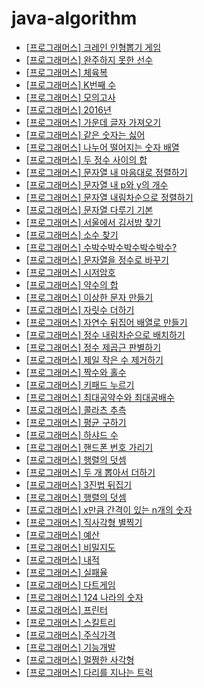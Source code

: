# java-algorithm

- [\[프로그래머스\] 크레인 인형뽑기 게임](https://github.com/ksy90101/java-algorithm/tree/master/src/main/java/com/algorithm/cranePuppeteerGame)
- [\[프로그래머스\] 완주하지 못한 선수](https://github.com/ksy90101/java-algorithm/tree/master/src/main/java/com/algorithm/finishedplayer)
- [\[프로그래머스\] 체육복](https://github.com/ksy90101/java-algorithm/tree/master/src/main/java/com/algorithm/gymsuit)
- [\[프로그래머스\] K번째 수](https://github.com/ksy90101/java-algorithm/tree/master/src/main/java/com/algorithm/kthnumber)
- [\[프로그래머스\] 모의고사](https://github.com/ksy90101/java-algorithm/tree/master/src/main/java/com/algorithm/mockexam)
- [\[프로그래머스\] 2016년](https://github.com/ksy90101/java-algorithm/tree/master/src/main/java/com/algorithm/twothousandsixteenyear)
- [\[프로그래머스\] 가운데 글자 가져오기](https://github.com/ksy90101/java-algorithm/tree/master/src/main/java/com/algorithm/getmiddlecharacter)
- [\[프로그래머스\] 같은 숫자는 싫어](https://github.com/ksy90101/java-algorithm/tree/master/src/main/java/com/algorithm/nosamenumber)
- [\[프로그래머스\] 나누어 떨어지는 숫자 배열](https://github.com/ksy90101/java-algorithm/tree/master/src/main/java/com/algorithm/dividingnumbersarray)
- [\[프로그래머스\] 두 정수 사이의 합](https://github.com/ksy90101/java-algorithm/tree/master/src/main/java/com/algorithm/twonumberbetweensum)
- [\[프로그래머스\] 문자열 내 마음대로 정렬하기](https://github.com/ksy90101/java-algorithm/tree/master/src/main/java/com/algorithm/mysortingstring)
- [\[프로그래머스\] 문자열 내 p와 y의 개수](https://github.com/ksy90101/java-algorithm/tree/master/src/main/java/com/algorithm/p_and_y_number)
- [\[프로그래머스\] 문자열 내림차순으로 정렬하기](https://github.com/ksy90101/java-algorithm/tree/master/src/main/java/com/algorithm/string_sort_decs)
- [\[프로그래머스\] 문자열 다루기 기본](https://github.com/ksy90101/java-algorithm/tree/master/src/main/java/com/algorithm/basic_string)
- [\[프로그래머스\] 서울에서 김서방 찾기](https://github.com/ksy90101/java-algorithm/tree/master/src/main/java/com/algorithm/find_kim_seoul)
- [\[프로그래머스\] 소수 찾기](https://github.com/ksy90101/java-algorithm/tree/master/src/main/java/com/algorithm/find_prime)
- [\[프로그래머스\] 수박수박수박수박수박수?](https://github.com/ksy90101/java-algorithm/tree/master/src/main/java/com/algorithm/suback_suback)
- [\[프로그래머스\] 문자열을 정수로 바꾸기](https://github.com/ksy90101/java-algorithm/tree/master/src/main/java/com/algorithm/convert_string_to_integer)
- [\[프로그래머스\] 시저암호](https://github.com/ksy90101/java-algorithm/tree/master/src/main/java/com/algorithm/caesar_cipher)
- [\[프로그래머스\] 약수의 합](https://github.com/ksy90101/java-algorithm/tree/master/src/main/java/com/algorithm/sum_factor)
- [\[프로그래머스\] 이상한 문자 만들기](https://github.com/ksy90101/java-algorithm/tree/master/src/main/java/com/algorithm/make_strange_string)
- [\[프로그래머스\] 자릿수 더하기](https://github.com/ksy90101/java-algorithm/tree/master/src/main/java/com/algorithm/sum_digit)
- [\[프로그래머스\] 자연수 뒤집어 배열로 만들기](https://github.com/ksy90101/java-algorithm/tree/master/src/main/java/com/algorithm/number_reverse_array)
- [\[프로그래머스\] 정수 내림차순으로 배치하기](https://github.com/ksy90101/java-algorithm/tree/master/src/main/java/com/algorithm/order_number_desc)
- [\[프로그래머스\] 정수 제곱근 판별하기](https://github.com/ksy90101/java-algorithm/tree/master/src/main/java/com/algorithm/number_square_root)
- [\[프로그래머스\] 제일 작은 수 제거하기](https://github.com/ksy90101/java-algorithm/tree/master/src/main/java/com/algorithm/remove_smallest_number)
- [\[프로그래머스\] 짝수와 홀수](https://github.com/ksy90101/java-algorithm/tree/master/src/main/java/com/algorithm/even_and_odd)
- [\[프로그래머스\] 키패드 누르기](https://github.com/ksy90101/java-algorithm/tree/master/src/main/java/com/algorithm/pushing_keypad)
- [\[프로그래머스\] 최대공약수와 최대공배수](https://github.com/ksy90101/java-algorithm/tree/master/src/main/java/com/algorithm/gcd_and_lcm)
- [\[프로그래머스\] 콜라츠 추측](https://github.com/ksy90101/java-algorithm/tree/master/src/main/java/com/algorithm/collatz_conjecture)
- [\[프로그래머스\] 평균 구하기](https://github.com/ksy90101/java-algorithm/tree/master/src/main/java/com/algorithm/finding_average)
- [\[프로그래머스\] 하샤드 수](https://github.com/ksy90101/java-algorithm/tree/master/src/main/java/com/algorithm/harshad_number)
- [\[프로그래머스\] 핸드폰 번호 가리기](https://github.com/ksy90101/java-algorithm/tree/master/src/main/java/com/algorithm/hide_phone_number)
- [\[프로그래머스\] 행렬의 덧셈](https://github.com/ksy90101/java-algorithm/tree/master/src/main/java/com/algorithm/sum_matrix)
- [\[프로그래머스\] 두 개 뽑아서 더하기](https://github.com/ksy90101/java-algorithm/tree/master/src/main/java/com/algorithm/pick_two_and_add)
- [\[프로그래머스\] 3진법 뒤집기](https://github.com/ksy90101/java-algorithm/tree/master/src/main/java/com/algorithm/three_base_flip)
- [\[프로그래머스\] 행렬의 덧셈](https://github.com/ksy90101/java-algorithm/tree/master/src/main/java/com/algorithm/matrix_addition)
- [\[프로그래머스\] x만큼 간격이 있는 n개의 숫자](https://github.com/ksy90101/java-algorithm/tree/master/src/main/java/com/algorithm/n_numbers_spaced_by_x)
- [\[프로그래머스\] 직사각형 별찍기](https://github.com/ksy90101/java-algorithm/tree/master/src/main/java/com/algorithm/rectangular_star)
- [\[프로그래머스\] 예산](https://github.com/ksy90101/java-algorithm/tree/master/src/main/java/com/algorithm/budget)
- [\[프로그래머스\] 비밀지도](https://github.com/ksy90101/java-algorithm/tree/master/src/main/java/com/algorithm/secret_map)
- [\[프로그래머스\] 내적](https://github.com/ksy90101/java-algorithm/tree/master/src/main/java/com/algorithm/dot_product)
- [\[프로그래머스\] 실패율](https://github.com/ksy90101/java-algorithm/tree/master/src/main/java/com/algorithm/failure_rate)
- [\[프로그래머스\] 다트게임](https://github.com/ksy90101/java-algorithm/tree/master/src/main/java/com/algorithm/dart_game)
- [\[프로그래머스\] 124 나라의 숫자](https://github.com/ksy90101/java-algorithm/tree/master/src/main/java/com/algorithm/number_of_124_countries)
- [\[프로그래머스\] 프린터](https://github.com/ksy90101/java-algorithm/tree/master/src/main/java/com/algorithm/printer)
- [\[프로그래머스\] 스킬트리](https://github.com/ksy90101/java-algorithm/tree/master/src/main/java/com/algorithm/skill_tree)
- [\[프로그래머스\] 주식가격](https://github.com/ksy90101/java-algorithm/tree/master/src/main/java/com/algorithm/stock_price)
- [\[프로그래머스\] 기능개발](https://github.com/ksy90101/java-algorithm/tree/master/src/main/java/com/algorithm/function_development)
- [\[프로그래머스\] 멀쩡한 사각형](https://github.com/ksy90101/java-algorithm/tree/master/src/main/java/com/algorithm/fine_square)
- [\[프로그래머스\] 다리를 지나는 트럭](https://github.com/ksy90101/java-algorithm/tree/master/src/main/java/com/algorithm/truck_passing_the_bridge)

